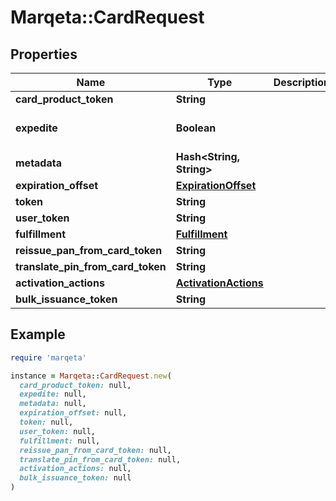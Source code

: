 # Marqeta::CardRequest

## Properties

| Name | Type | Description | Notes |
| ---- | ---- | ----------- | ----- |
| **card_product_token** | **String** |  |  |
| **expedite** | **Boolean** |  | [optional][default to false] |
| **metadata** | **Hash&lt;String, String&gt;** |  | [optional] |
| **expiration_offset** | [**ExpirationOffset**](ExpirationOffset.md) |  | [optional] |
| **token** | **String** |  | [optional] |
| **user_token** | **String** |  |  |
| **fulfillment** | [**Fulfillment**](Fulfillment.md) |  | [optional] |
| **reissue_pan_from_card_token** | **String** |  | [optional] |
| **translate_pin_from_card_token** | **String** |  | [optional] |
| **activation_actions** | [**ActivationActions**](ActivationActions.md) |  | [optional] |
| **bulk_issuance_token** | **String** |  | [optional] |

## Example

```ruby
require 'marqeta'

instance = Marqeta::CardRequest.new(
  card_product_token: null,
  expedite: null,
  metadata: null,
  expiration_offset: null,
  token: null,
  user_token: null,
  fulfillment: null,
  reissue_pan_from_card_token: null,
  translate_pin_from_card_token: null,
  activation_actions: null,
  bulk_issuance_token: null
)
```

